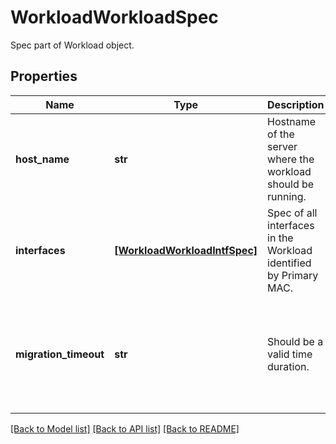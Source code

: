 # WorkloadWorkloadSpec

Spec part of Workload object.
## Properties
Name | Type | Description | Notes
------------ | ------------- | ------------- | -------------
**host_name** | **str** | Hostname of the server where the workload should be running. | [optional] 
**interfaces** | [**[WorkloadWorkloadIntfSpec]**](WorkloadWorkloadIntfSpec.md) | Spec of all interfaces in the Workload identified by Primary MAC. | [optional] 
**migration_timeout** | **str** | Should be a valid time duration. | [optional]  if omitted the server will use the default value of "3m"

[[Back to Model list]](../README.md#documentation-for-models) [[Back to API list]](../README.md#documentation-for-api-endpoints) [[Back to README]](../README.md)


